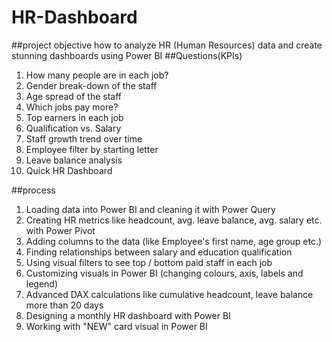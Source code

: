 # HR-Dashboard
##project objective 
how to analyze HR (Human Resources) data and create stunning dashboards using Power BI
##Questions(KPIs)
1) How many people are in each job?
2) Gender break-down of the staff
3) Age spread of the staff
4) Which jobs pay more?
5) Top earners in each job
6) Qualification vs. Salary
7) Staff growth trend over time
8) Employee filter by starting letter
9) Leave balance analysis
10) Quick HR Dashboard

##process
1) Loading data into Power BI and cleaning it with Power Query
2) Creating HR metrics like headcount, avg. leave balance, avg. salary etc. with Power Pivot
3) Adding columns to the data (like Employee's first name, age group etc.)
4) Finding relationships between salary and education qualification
5) Using visual filters to see top / bottom paid staff in each job
6) Customizing visuals in Power BI (changing colours, axis, labels and legend)
7) Advanced DAX calculations like cumulative headcount, leave balance more than 20 days 
9) Designing a monthly HR dashboard with Power BI
10) Working with "NEW" card visual in Power BI
